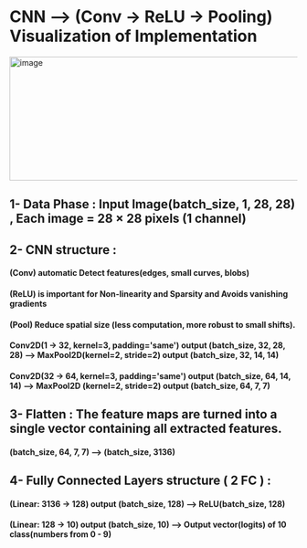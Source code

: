 # CNN --> (Conv → ReLU → Pooling) Visualization of Implementation

<img width="1048" height="217" alt="image" src="https://github.com/user-attachments/assets/ab5f3270-96ab-438e-bdfa-0eb9573c6016" />

## 1- Data Phase : Input Image(batch_size, 1, 28, 28) , Each image = 28 × 28 pixels (1 channel)

## 2- CNN structure :
#### (Conv) automatic Detect features(edges, small curves, blobs)
#### (ReLU) is important for Non-linearity and Sparsity and Avoids vanishing gradients
#### (Pool) Reduce spatial size (less computation, more robust to small shifts).
#### Conv2D(1 → 32, kernel=3, padding='same') output (batch_size, 32, 28, 28) --> MaxPool2D(kernel=2, stride=2) output (batch_size, 32, 14, 14)
#### Conv2D(32 → 64, kernel=3, padding='same') output (batch_size, 64, 14, 14) --> MaxPool2D (kernel=2, stride=2) output (batch_size, 64, 7, 7)

## 3- Flatten : The feature maps are turned into a single vector containing all extracted features.
#### (batch_size, 64, 7, 7) --> (batch_size, 3136)

## 4- Fully Connected Layers structure ( 2 FC ) : 
#### (Linear: 3136 → 128) output (batch_size, 128) --> ReLU(batch_size, 128)
#### (Linear: 128 → 10) output (batch_size, 10) --> Output vector(logits) of 10 class(numbers from 0 - 9)





